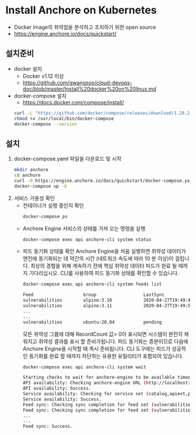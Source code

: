 # Install Anchore on Kubernetes
- Docker Image의 취약점을 분석하고 조치하기 위한 open source
- https://engine.anchore.io/docs/quickstart/

## 설치준비
- docker 설치
  - Docker v1.12 이상
  - https://github.com/gwangsoo/cloud-devops-doc/blob/master/Install%20docker%20on%20linux.md
- docker-compose 설치
  - https://docs.docker.com/compose/install/
  ```bash
  curl -L "https://github.com/docker/compose/releases/download/1.28.2/docker-compose-$(uname -s)-$(uname -m)" -o /usr/local/bin/docker-compose
  chmod +x /usr/local/bin/docker-compose
  docker-compose --version
  ```

## 설치
1. docker-compose.yaml 파일을 다운로드 및 시작
   ```bash
   mkdir anchore
   cd anchore
   curl -O https://engine.anchore.io/docs/quickstart/docker-compose.yaml
   docker-compose up -d
   ```
2. 서비스 가용성 확인
   - 컨테이너가 실행 중인지 확인
     ```bash
     docker-compose ps
     ```
   - Anchore Engine 서비스의 상태를 가져 오는 명령을 실행
     ```bash
     docker-compose exec api anchore-cli system status
     ```
   - 피드 동기화 상태를 확인
     Anchore Engine을 처음 실행하면 취약성 데이터가 엔진에 동기화되는 데 약간의 시간 (네트워크 속도에 따라 10 분 이상)이 걸립니다. 최상의 경험을 위해 계속하기 전에 핵심 취약성 데이터 피드가 완료 될 때까지 기다리십시오. CLI를 사용하여 피드 동기화 상태를 확인할 수 있습니다.
     ```bash
     docker-compose exec api anchore-cli system feeds list
     
     Feed                   Group                  LastSync                          RecordCount        
     vulnerabilities        alpine:3.10            2020-04-27T19:49:45.186409        1725               
     vulnerabilities        alpine:3.11            2020-04-27T19:49:59.993730        1904               
     ...
     ...
     vulnerabilities        ubuntu:20.04           pending                           None
     ```
     모든 취약성 그룹에 대해 RecordCount 값> 0이 표시되면 시스템이 완전히 채워지고 취약성 결과를 표시 할 준비가됩니다. 피드 동기화는 증분이므로 다음에 Anchore Engine을 시작할 때 즉시 준비됩니다. CLI 도구에는 피드가 성공적인 동기화를 완료 할 때까지 차단하는 유용한 유틸리티가 포함되어 있습니다.
     ```bash
     docker-compose exec api anchore-cli system wait
     
     Starting checks to wait for anchore-engine to be available timeout=-1.0 interval=5.0
     API availability: Checking anchore-engine URL (http://localhost:8228)...
     API availability: Success.
     Service availability: Checking for service set (catalog,apiext,policy_engine,simplequeue,analyzer)...
     Service availability: Success.
     Feed sync: Checking sync completion for feed set (vulnerabilities)...
     Feed sync: Checking sync completion for feed set (vulnerabilities)...
     ...
     ...
     Feed sync: Success.
     ```
